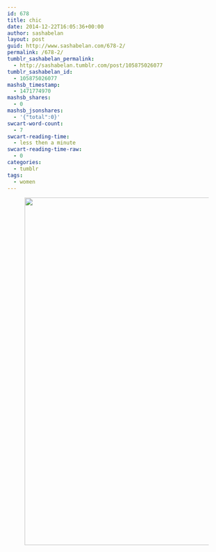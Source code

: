 ```yaml
---
id: 678
title: chic
date: 2014-12-22T16:05:36+00:00
author: sashabelan
layout: post
guid: http://www.sashabelan.com/678-2/
permalink: /678-2/
tumblr_sashabelan_permalink:
  - http://sashabelan.tumblr.com/post/105875026077
tumblr_sashabelan_id:
  - 105875026077
mashsb_timestamp:
  - 1471774970
mashsb_shares:
  - 0
mashsb_jsonshares:
  - '{"total":0}'
swcart-word-count:
  - 7
swcart-reading-time:
  - less then a minute
swcart-reading-time-raw:
  - 0
categories:
  - tumblr
tags:
  - women
---
```

<div id='gallery-668' class='gallery galleryid-678 gallery-columns-1 gallery-size-full'>
  <figure class='gallery-item'> 
  
  <div class='gallery-icon portrait'>
    <img width="640" height="800" src="http://www.sashabelan.ru/wp-content/uploads/2014/12/tumblr_ngzrdckNNV1qarj97o1_1280.jpg" class="attachment-full size-full" alt="" srcset="http://www.sashabelan.ru/wp-content/uploads/2014/12/tumblr_ngzrdckNNV1qarj97o1_1280.jpg 640w, http://www.sashabelan.ru/wp-content/uploads/2014/12/tumblr_ngzrdckNNV1qarj97o1_1280-240x300.jpg 240w, http://www.sashabelan.ru/wp-content/uploads/2014/12/tumblr_ngzrdckNNV1qarj97o1_1280-230x288.jpg 230w, http://www.sashabelan.ru/wp-content/uploads/2014/12/tumblr_ngzrdckNNV1qarj97o1_1280-350x438.jpg 350w" sizes="(max-width: 640px) 100vw, 640px" />
  </div></figure>
</div>